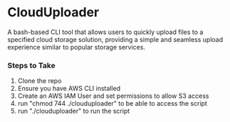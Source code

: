 # CloudUploader
A bash-based CLI tool that allows users to quickly upload files to a specified cloud storage solution, providing a simple and seamless upload experience similar to popular storage services.

### Steps to Take
1. Clone the repo
2. Ensure you have AWS CLI installed
3. Create an AWS IAM User and set permissions to allow S3 access
4. run "chmod 744 ./clouduploader"  to be able to access the script
5. run "./clouduploader" to run the script
